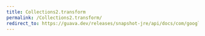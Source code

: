 ```yaml
---
title: Collections2.transform
permalink: /Collections2.transform/
redirect_to: https://guava.dev/releases/snapshot-jre/api/docs/com/google/common/collect/Collections2.html#transform-java.util.Collection-com.google.common.base.Function-
---
```

